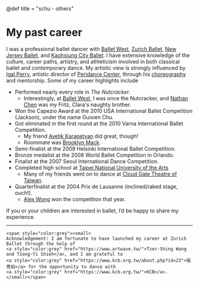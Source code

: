 @def title = "schu - others"

# My past career

I was a professional ballet dancer with [Ballet West](https://www.balletwest.org/), [Zurich Ballet](https://www.opernhaus.ch/en/), [New Jersey Ballet](https://www.njballet.org/), and [Kaohsiung City Ballet](https://www.kcb.org.tw/). I have extensive knowledge of the culture, career paths, artistry, and athleticism involved in both classical ballet and contemporary dance. My artistic view is strongly influenced by [Igal Perry](https://www.peridance.com/facprofile.cfm?FID=1&name=Igal%20Perry%20_//%20Artistic%20Director), artistic director of [Peridance Center](https://www.peridance.com/), through his [choreography](https://www.peridancecontemporary.org/igal-perry-repertory) and mentorship. Some of my career highlights include

- Performed nearly every role in *The Nutcracker*.
    - Interestingly, at [Ballet West](https://www.balletwest.org/), I was once the Nutcracker, and [Nathan Chen](https://en.wikipedia.org/wiki/Nathan_Chen) was my Fritz, Clara's naughty brother.
- Won the Capezio Award at the 2010 USA International Ballet Competition (Jackson), under the name Guixien Chu. 
- Got eliminated in the first round at the 2010 Varna International Ballet Competition. 
    - My friend [Avetik Karapetyan](https://www.youtube.com/@avcarvest) did great, though!
    - Roommate was [Brooklyn Mack](https://en.wikipedia.org/wiki/Brooklyn_Mack).
- Semi-finalist at the 2009 Helsinki International Ballet Competition.
- Bronze medalist at the 2008 World Ballet Competition in Orlando.
- Finalist at the 2007 Seoul International Dance Competition.
- Completed high school at [Taipei National University of the Arts](https://w3.tnua.edu.tw/)
    - Many of my friends went on to dance at [Cloud Gate Theatre of Taiwan](https://www.cloudgate.org.tw/en/cg).
- Quarterfinalist at the 2004 Prix de Lausanne (inclined/raked stage, ouch!).
    - [Alex Wong](https://www.imdb.com/name/nm3940692/) won the competition that year.


If you or your children are interested in ballet, I’d be happy to share my experience.

----- 
~~~
<span style="color:grey"><small>
Acknowledgement: I am fortunate to have launched my career at Zurich Ballet through the help of 
<a style="color:grey" href="https://www.artwave.tw/">Tzer-Shing Wang and Tzong-Yi Shieh</a>, and I am grateful to 
<a style="color:grey" href="https://www.kcb.org.tw/about.php?id=23">張秀如</a> for the opportunity to dance with 
<a style="color:grey" href="https://www.kcb.org.tw/">KCB</a>.
</small></span>
~~~